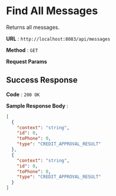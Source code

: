 # Find All Messages

Returns all messages.

**URL** : `http://localhost:8083/api/messages`

**Method** : `GET`

**Request Params**

## Success Response

**Code** : `200 OK`

**Sample Response Body** :

```json
[
  {
    "context": "string",
    "id": 0,
    "toPhone": 0,
    "type": "CREDIT_APPROVAL_RESULT"
  },
  {
    "context": "string",
    "id": 0,
    "toPhone": 0,
    "type": "CREDIT_APPROVAL_RESULT"
  }
]
```